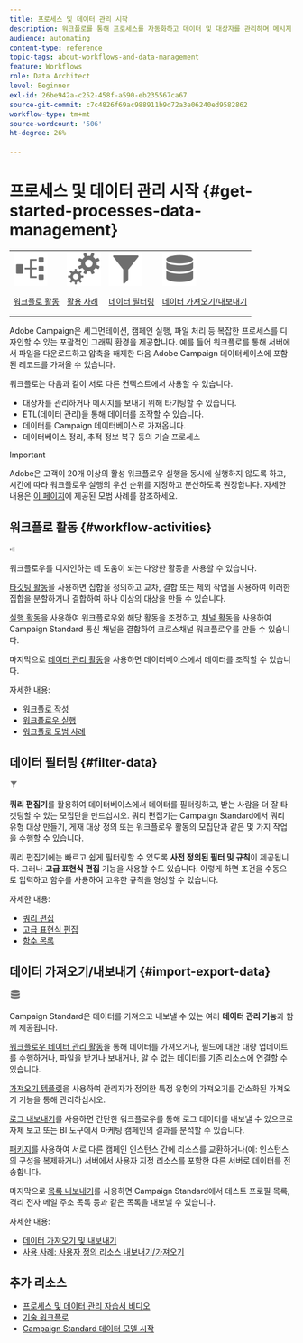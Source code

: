 ```yaml
---
title: 프로세스 및 데이터 관리 시작
description: 워크플로를 통해 프로세스를 자동화하고 데이터 및 대상자를 관리하며 메시지 전송 등을 수행할 수 있습니다.
audience: automating
content-type: reference
topic-tags: about-workflows-and-data-management
feature: Workflows
role: Data Architect
level: Beginner
exl-id: 26be942a-c252-458f-a590-eb235567ca67
source-git-commit: c7c4826f69ac988911b9d72a3e06240ed9582862
workflow-type: tm+mt
source-wordcount: '506'
ht-degree: 26%

---
```


# 프로세스 및 데이터 관리 시작 {#get-started-processes-data-management}

<table>
<tr>
<td><img src="assets/do-not-localize/icon_workflows.svg" width="60px"><p><a href="#workflow-activities">워크플로 활동</a></p></td><td><img src="assets/do-not-localize/icon_activities.svg" width="60px"><p><a href="../../automating/using/workflow-created-query-with-complement.md">활용 사례</a></p></td><td><img src="assets/do-not-localize/icon_filter.svg" width="60px"><p><a href="#filter-data">데이터 필터링</a></p></td>
<td><img src="assets/do-not-localize/icon_manage.svg" width="60px"><p><a href="#import-export-data">데이터 가져오기/내보내기</a></p></td></tr>
</table>

Adobe Campaign은 세그먼테이션, 캠페인 실행, 파일 처리 등 복잡한 프로세스를 디자인할 수 있는 포괄적인 그래픽 환경을 제공합니다. 예를 들어 워크플로를 통해 서버에서 파일을 다운로드하고 압축을 해제한 다음 Adobe Campaign 데이터베이스에 포함된 레코드를 가져올 수 있습니다.

워크플로는 다음과 같이 서로 다른 컨텍스트에서 사용할 수 있습니다.

* 대상자를 관리하거나 메시지를 보내기 위해 타기팅할 수 있습니다.
* ETL(데이터 관리)을 통해 데이터를 조작할 수 있습니다.
* 데이터를 Campaign 데이터베이스로 가져옵니다.
* 데이터베이스 정리, 추적 정보 복구 등의 기술 프로세스

>[!IMPORTANT]
>
> Adobe은 고객이 20개 이상의 활성 워크플로우 실행을 동시에 실행하지 않도록 하고, 시간에 따라 워크플로우 실행의 우선 순위를 지정하고 분산하도록 권장합니다. 자세한 내용은 [이 페이지](../../automating/using/best-practices-workflows.md)에 제공된 모범 사례를 참조하세요.

## 워크플로 활동 {#workflow-activities}

<img src="assets/do-not-localize/icon_workflows.svg" width="10px">

워크플로우를 디자인하는 데 도움이 되는 다양한 활동을 사용할 수 있습니다.

[타깃팅 활동](../../automating/using/about-targeting-activities.md)을 사용하면 집합을 정의하고 교차, 결합 또는 제외 작업을 사용하여 이러한 집합을 분할하거나 결합하여 하나 이상의 대상을 만들 수 있습니다.

[실행 활동](../../automating/using/about-execution-activities.md)을 사용하여 워크플로우와 해당 활동을 조정하고, [채널 활동](../../automating/using/about-channel-activities.md)을 사용하여 Campaign Standard 통신 채널을 결합하여 크로스채널 워크플로우를 만들 수 있습니다.

마지막으로 [데이터 관리 활동](../../automating/using/about-data-management-activities.md)을 사용하면 데이터베이스에서 데이터를 조작할 수 있습니다.

자세한 내용:

* [워크플로 작성](../../automating/using/building-a-workflow.md)
* [워크플로우 실행](../../automating/using/about-workflow-execution.md)
* [워크플로 모범 사례](../../automating/using/best-practices-workflows.md)

## 데이터 필터링 {#filter-data}

<img src="assets/do-not-localize/icon_filter.svg" width="15px">

**쿼리 편집기**&#x200B;를 활용하여 데이터베이스에서 데이터를 필터링하고, 받는 사람을 더 잘 타겟팅할 수 있는 모집단을 만드십시오. 쿼리 편집기는 Campaign Standard에서 쿼리 유형 대상 만들기, 게재 대상 정의 또는 워크플로우 활동의 모집단과 같은 몇 가지 작업을 수행할 수 있습니다.

쿼리 편집기에는 빠르고 쉽게 필터링할 수 있도록 **사전 정의된 필터 및 규칙**&#x200B;이 제공됩니다. 그러나 **고급 표현식 편집** 기능을 사용할 수도 있습니다. 이렇게 하면 조건을 수동으로 입력하고 함수를 사용하여 고유한 규칙을 형성할 수 있습니다.

자세한 내용:

* [쿼리 편집](../../automating/using/editing-queries.md)
* [고급 표현식 편집](../../automating/using/advanced-expression-editing.md)
* [함수 목록](../../automating/using/list-of-functions.md)

## 데이터 가져오기/내보내기 {#import-export-data}

<img src="assets/do-not-localize/icon_manage.svg" width="20px">

Campaign Standard은 데이터를 가져오고 내보낼 수 있는 여러 **데이터 관리 기능**&#x200B;과 함께 제공됩니다.

[워크플로우 데이터 관리 활동](../../automating/using/about-data-management-activities.md)을 통해 데이터를 가져오거나, 필드에 대한 대량 업데이트를 수행하거나, 파일을 받거나 보내거나, 알 수 없는 데이터를 기존 리소스에 연결할 수 있습니다.

[가져오기 템플릿](../../automating/using/importing-data-with-import-templates.md)을 사용하여 관리자가 정의한 특정 유형의 가져오기를 간소화된 가져오기 기능을 통해 관리하십시오.

[로그 내보내기](../../automating/using/exporting-logs.md)를 사용하면 간단한 워크플로우를 통해 로그 데이터를 내보낼 수 있으므로 자체 보고 또는 BI 도구에서 마케팅 캠페인의 결과를 분석할 수 있습니다.

[패키지](../../automating/using/managing-packages.md)를 사용하여 서로 다른 캠페인 인스턴스 간에 리소스를 교환하거나(예: 인스턴스의 구성을 복제하거나) 서버에서 사용자 지정 리소스를 포함한 다른 서버로 데이터를 전송합니다.

마지막으로 [목록 내보내기](../../automating/using/exporting-lists.md)를 사용하면 Campaign Standard에서 테스트 프로필 목록, 격리 전자 메일 주소 목록 등과 같은 목록을 내보낼 수 있습니다.

자세한 내용:

* [데이터 가져오기 및 내보내기](../../automating/using/about-data-import-and-export.md)
* [사용 사례: 사용자 정의 리소스 내보내기/가져오기](../../automating/using/exporting-importing-custom-resources.md)

## 추가 리소스

* [프로세스 및 데이터 관리 자습서 비디오](https://experienceleague.adobe.com/docs/campaign-standard-learn/tutorials/managing-processes-and-data/creating-a-workflow.html?lang=ko)
* [기술 워크플로](../../administration/using/technical-workflows.md)
* [Campaign Standard 데이터 모델 시작](../../developing/using/get-started-data-model.md)
